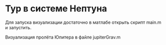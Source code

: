 # Тур в системе Нептуна

Для запуска визуализации достаточно в матлабе открыть скрипт main.m и запустить. 

Визуализация пролёта Юпитера в файле jupiterGrav.m
